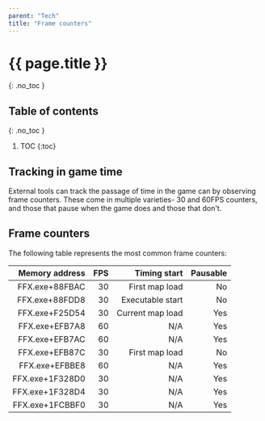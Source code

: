 ```yaml
---
parent: "Tech"
title: "Frame counters"
---
```

# {{ page.title }}
{: .no_toc }

## Table of contents
{: .no_toc }

1. TOC
{:toc}

## Tracking in game time
External tools can track the passage of time in the game can by observing frame counters. These come in multiple varieties- 30 and 60FPS counters, and those that pause when the game does and those that don't.

## Frame counters
The following table represents the most common frame counters:

|  Memory address | FPS |     Timing start | Pausable |
| ---------------:| ---:| ----------------:| --------:|
|  FFX.exe+88FBAC |  30 |   First map load |       No |
|  FFX.exe+88FDD8 |  30 | Executable start |       No |
|  FFX.exe+F25D54 |  30 | Current map load |      Yes |
|  FFX.exe+EFB7A8 |  60 |              N/A |      Yes |
|  FFX.exe+EFB7AC |  60 |              N/A |      Yes |
|  FFX.exe+EFB87C |  30 |   First map load |       No |
|  FFX.exe+EFBBE8 |  60 |              N/A |      Yes |
| FFX.exe+1F328D0 |  30 |              N/A |      Yes |
| FFX.exe+1F328D4 |  30 |              N/A |      Yes |
| FFX.exe+1FCBBF0 |  30 |              N/A |      Yes |
